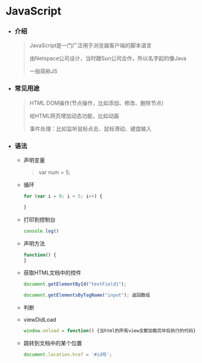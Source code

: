 # JavaScript

- ### 介绍

  > JavaScript是一门广泛用于浏览器客户端的脚本语言
  >
  > 由Netspace公司设计，当时跟Sun公司合作，所以名字起的像Java
  >
  > 一般简称JS

- ### 常见用途

  > HTML DOM操作(节点操作，比如添加、修改、删除节点)
  >
  > 给HTML网页增加动态功能，比如动画
  >
  > 事件处理：比如监听鼠标点击、鼠标滑动、键盘输入

- ### 语法
  - 声明变量

    > var num = 5;

  - 循环

    ```js
    for (var i = 0; i < 5; i++) {
    
    }
    ```

  - 打印到控制台

    ```js
    console.log()
    ```

  - 声明方法

    ```js
    function() {
    }
    ```

    

  - 获取HTML文档中的控件

    ```js
    document.getElementById("textField1"); 
    
    document.getElementsByTagName("input"); 返回数组
    ```

    

  - 判断

  - viewDidLoad

    ```js
    window.onload = function() {当html的所有view全都加载完毕后执行的代码}
    ```

  - 跳转到文档中的某个位置

    ```js
    document.location.href = '#id号';
    ```

    

